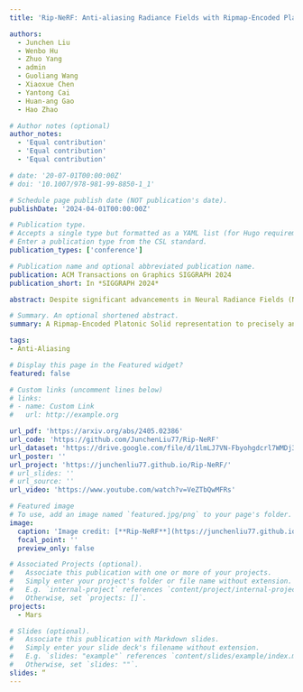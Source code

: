 ```yaml
---
title: 'Rip-NeRF: Anti-aliasing Radiance Fields with Ripmap-Encoded Platonic Solids'

authors:
  - Junchen Liu
  - Wenbo Hu
  - Zhuo Yang
  - admin
  - Guoliang Wang
  - Xiaoxue Chen
  - Yantong Cai
  - Huan-ang Gao
  - Hao Zhao

# Author notes (optional)
author_notes:
  - 'Equal contribution'
  - 'Equal contribution'
  - 'Equal contribution'

# date: '20-07-01T00:00:00Z'
# doi: '10.1007/978-981-99-8850-1_1'

# Schedule page publish date (NOT publication's date).
publishDate: '2024-04-01T00:00:00Z'

# Publication type.
# Accepts a single type but formatted as a YAML list (for Hugo requirements).
# Enter a publication type from the CSL standard.
publication_types: ['conference']

# Publication name and optional abbreviated publication name.
publication: ACM Transactions on Graphics SIGGRAPH 2024
publication_short: In *SIGGRAPH 2024* 

abstract: Despite significant advancements in Neural Radiance Fields (NeRFs), the renderings may still suffer from aliasing and blurring artifacts, since it remains a fundamental challenge to effectively and efficiently characterize anisotropic areas induced by the cone-casting procedure. This paper introduces a Ripmap-Encoded Platonic Solid representation to precisely and efficiently featurize 3D anisotropic areas, achieving high-fidelity anti-aliasing renderings. Central to our approach are two key components":" Platonic Solid Projection and Ripmap encoding. The Platonic Solid Projection factorizes the 3D space onto the unparalleled faces of a certain Platonic solid, such that the anisotropic 3D areas can be projected onto planes with distinguishable characterization. Meanwhile, each face of the Platonic solid is encoded by the Ripmap encoding, which is constructed by anisotropically pre-filtering a learnable feature grid, to enable featurzing the projected anisotropic areas both precisely and efficiently by the anisotropic area-sampling. Extensive experiments on both well-established synthetic datasets and a newly captured real-world dataset demonstrate that our Rip-NeRF attains state-of-the-art rendering quality, particularly excelling in the fine details of repetitive structures and textures, while maintaining relatively swift training times.

# Summary. An optional shortened abstract.
summary: A Ripmap-Encoded Platonic Solid representation to precisely and efficiently featurize 3D anisotropic areas, achieving high-fidelity anti-aliasing renderings and excelling in the fine details of repetitive structures and textures.

tags:
- Anti-Aliasing

# Display this page in the Featured widget?
featured: false

# Custom links (uncomment lines below)
# links:
# - name: Custom Link
#   url: http://example.org

url_pdf: 'https://arxiv.org/abs/2405.02386'
url_code: 'https://github.com/JunchenLiu77/Rip-NeRF'
url_dataset: 'https://drive.google.com/file/d/1lmLJ7VN-Fbyohgdcrl7WMDj3gPk3WgUg/edit'
url_poster: ''
url_project: 'https://junchenliu77.github.io/Rip-NeRF/'
# url_slides: ''
# url_source: ''
url_video: 'https://www.youtube.com/watch?v=VeZTbQwMFRs'

# Featured image
# To use, add an image named `featured.jpg/png` to your page's folder.
image:
  caption: 'Image credit: [**Rip-NeRF**](https://junchenliu77.github.io/Rip-NeRF/)'
  focal_point: ''
  preview_only: false

# Associated Projects (optional).
#   Associate this publication with one or more of your projects.
#   Simply enter your project's folder or file name without extension.
#   E.g. `internal-project` references `content/project/internal-project/index.md`.
#   Otherwise, set `projects: []`.
projects:
  - Mars

# Slides (optional).
#   Associate this publication with Markdown slides.
#   Simply enter your slide deck's filename without extension.
#   E.g. `slides: "example"` references `content/slides/example/index.md`.
#   Otherwise, set `slides: ""`.
slides: “
---
```

